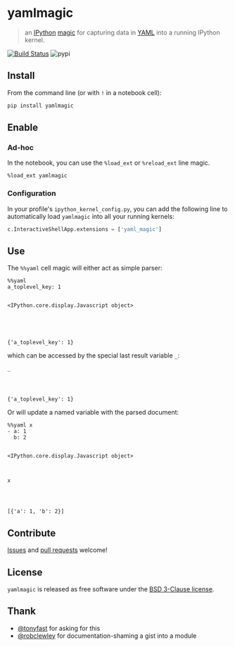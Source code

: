 
# yamlmagic
> an [IPython](http://ipython.org/) [magic](https://ipython.org/ipython-doc/dev/interactive/tutorial.html) for capturing data in [YAML](http://yaml.org/) into a running IPython kernel.

[![Build Status][svg]][status]
![pypi][]

[svg]: https://travis-ci.org/bollwyvl/yamlmagic.svg?branch=master
[status]: https://travis-ci.org/bollwyvl/yamlmagic
[pypi]: https://pypip.in/version/yamlmagic/badge.svg?style=flat

## Install
From the command line (or with `!` in a notebook cell):
```bash
pip install yamlmagic
```

## Enable
### Ad-hoc
In the notebook, you can use the `%load_ext` or `%reload_ext` line magic.


    %load_ext yamlmagic

### Configuration
In your profile's `ipython_kernel_config.py`, you can add the following line to automatically load `yamlmagic` into all your running kernels:

```python
c.InteractiveShellApp.extensions = ['yaml_magic']
```

## Use
The `%%yaml` cell magic will either act as simple parser:


    %%yaml
    a_toplevel_key: 1


    <IPython.core.display.Javascript object>





    {'a_toplevel_key': 1}



which can be accessed by the special last result variable `_`:


    _




    {'a_toplevel_key': 1}



Or will update a named variable with the parsed document:


    %%yaml x
    - a: 1
      b: 2


    <IPython.core.display.Javascript object>



    x




    [{'a': 1, 'b': 2}]



## Contribute
[Issues](https://github.com/bollwyvl/yamlmagic/issues) and [pull requests](https://github.com/bollwyvl/yamlmagic/pulls) welcome!

## License
`yamlmagic` is released as free software under the [BSD 3-Clause license](./LICENSE).

## Thank
- [@tonyfast](http://robclewley.github.io) for asking for this
- [@robclewley](http://robclewley.github.io) for documentation-shaming a gist into a module 
